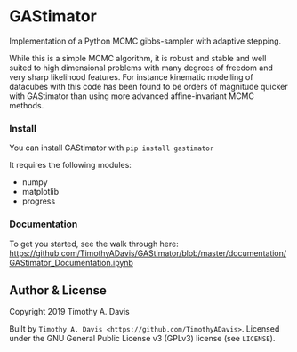 # GAStimator
Implementation of a Python MCMC gibbs-sampler with adaptive stepping. 

While this is a simple MCMC algorithm, it is robust and stable and well suited to high dimensional problems with many degrees of freedom and very sharp likelihood features. For instance kinematic modelling of datacubes with this code has been found to be orders of magnitude quicker with GAStimator than using more advanced affine-invariant MCMC methods. 

### Install
You can install GAStimator with `pip install gastimator`
    
It requires the following modules:

* numpy
* matplotlib
* progress

### Documentation

To get you started, see the walk through here: https://github.com/TimothyADavis/GAStimator/blob/master/documentation/GAStimator_Documentation.ipynb


Author & License
-----------------

Copyright 2019 Timothy A. Davis

Built by `Timothy A. Davis <https://github.com/TimothyADavis>`. Licensed under
the GNU General Public License v3 (GPLv3) license (see ``LICENSE``).
